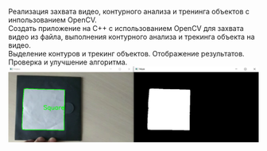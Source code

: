 Реализация захвата видео, контурного анализа и тренинга объектов с инпользованием OpenCV.</br>
Создать приложение на C++ с использованием OpenCV для захвата видео из файла, выполнения контурного анализа и трекинга объекта на видео.</br>
Выделение контуров и трекинг объектов. Отображение результатов. Проверка и улучшение алгоритма.</br>
![Res](https://raw.githubusercontent.com/dimandjdi/practice/main/26_03/26.png)
